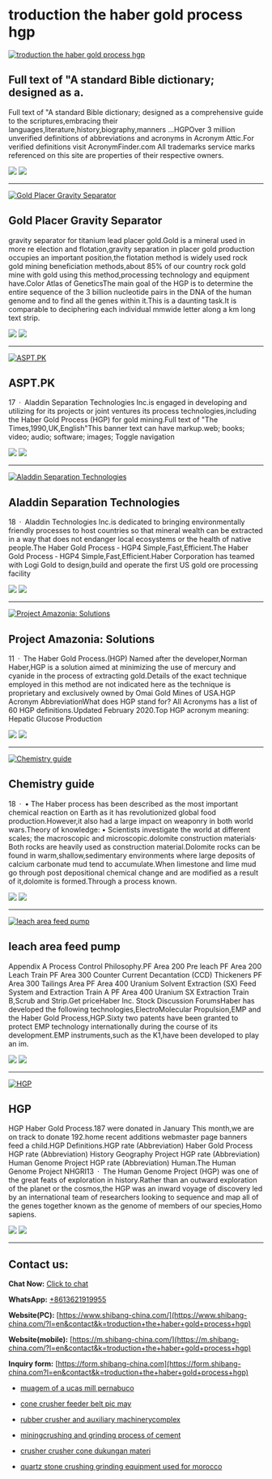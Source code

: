 # troduction the haber gold process hgp

<a href="https://swt.shibang-china.com/?l=en&img&k=troduction+the+haber+gold+process+hgp" target="_blank">![troduction the haber gold process hgp](http://static.shibang-china.com/all-800x300/1224.jpg)</a>

## Full text of &quot;A standard Bible dictionary; designed as a.
Full text of &quot;A standard Bible dictionary; designed as a comprehensive guide to the scriptures,embracing their languages,literature,history,biography,manners …HGPOver 3 million unverified definitions of abbreviations and acronyms in Acronym Attic.For verified definitions visit AcronymFinder.com All trademarks service marks referenced on this site are properties of their respective owners.


<a href="https://whatsapp.shibangsoft.com/WhatsApp.php" target="_blank" title="WhatsApp">![](http://static.shibang-china.com/icon/whatsapp.png)</a> <a href="https://swt.shibang-china.com/?l=en&icon&k=troduction+the+haber+gold+process+hgp" target="_blank">![](http://static.shibang-china.com/icon/chat-en.png)</a>

---

<a href="https://swt.shibang-china.com/?l=en&img&k=troduction+the+haber+gold+process+hgp" target="_blank">![Gold Placer Gravity Separator](http://static.shibang-china.com/all-800x300/459.jpg)</a>

## Gold Placer Gravity Separator
gravity separator for titanium lead placer gold.Gold is a mineral used in more re election and flotation,gravity separation in placer gold production occupies an important position,the flotation method is widely used rock gold mining beneficiation methods,about 85% of our country rock gold mine with gold using this method,processing technology and equipment have.Color Atlas of GeneticsThe main goal of the HGP is to determine the entire sequence of the 3 billion nucleotide pairs in the DNA of the human genome and to find all the genes within it.This is a daunting task.It is comparable to deciphering each individual mmwide letter along a km long text strip.


<a href="https://whatsapp.shibangsoft.com/WhatsApp.php" target="_blank" title="WhatsApp">![](http://static.shibang-china.com/icon/whatsapp.png)</a> <a href="https://swt.shibang-china.com/?l=en&icon&k=troduction+the+haber+gold+process+hgp" target="_blank">![](http://static.shibang-china.com/icon/chat-en.png)</a>

---

<a href="https://swt.shibang-china.com/?l=en&img&k=troduction+the+haber+gold+process+hgp" target="_blank">![ASPT.PK](http://static.shibang-china.com/all-800x300/835.jpg)</a>

## ASPT.PK
17&ensp;&#0183;&ensp;Aladdin Separation Technologies Inc.is engaged in developing and utilizing for its projects or joint ventures its process technologies,including the Haber Gold Process (HGP) for gold mining.Full text of &quot;The Times,1990,UK,English&quot;This banner text can have markup.web; books; video; audio; software; images; Toggle navigation


<a href="https://whatsapp.shibangsoft.com/WhatsApp.php" target="_blank" title="WhatsApp">![](http://static.shibang-china.com/icon/whatsapp.png)</a> <a href="https://swt.shibang-china.com/?l=en&icon&k=troduction+the+haber+gold+process+hgp" target="_blank">![](http://static.shibang-china.com/icon/chat-en.png)</a>

---

<a href="https://swt.shibang-china.com/?l=en&img&k=troduction+the+haber+gold+process+hgp" target="_blank">![Aladdin Separation Technologies](http://static.shibang-china.com/all-800x300/555.jpg)</a>

## Aladdin Separation Technologies
18&ensp;&#0183;&ensp;Aladdin Technologies Inc.is dedicated to bringing environmentally friendly processes to host countries so that mineral wealth can be extracted in a way that does not endanger local ecosystems or the health of native people.The Haber Gold Process ‐ HGP4 Simple,Fast,Efficient.The Haber Gold Process ‐ HGP4 Simple,Fast,Efficient.Haber Corporation has teamed with Logi Gold to design,build and operate the first US gold ore processing facility


<a href="https://whatsapp.shibangsoft.com/WhatsApp.php" target="_blank" title="WhatsApp">![](http://static.shibang-china.com/icon/whatsapp.png)</a> <a href="https://swt.shibang-china.com/?l=en&icon&k=troduction+the+haber+gold+process+hgp" target="_blank">![](http://static.shibang-china.com/icon/chat-en.png)</a>

---

<a href="https://swt.shibang-china.com/?l=en&img&k=troduction+the+haber+gold+process+hgp" target="_blank">![Project Amazonia: Solutions](http://static.shibang-china.com/all-800x300/113.jpg)</a>

## Project Amazonia: Solutions
11&ensp;&#0183;&ensp;The Haber Gold Process.(HGP) Named after the developer,Norman Haber,HGP is a solution aimed at minimizing the use of mercury and cyanide in the process of extracting gold.Details of the exact technique employed in this method are not indicated here as the technique is proprietary and exclusively owned by Omai Gold Mines of USA.HGP Acronym AbbreviationWhat does HGP stand for? All Acronyms has a list of 60 HGP definitions.Updated February 2020.Top HGP acronym meaning: Hepatic Glucose Production


<a href="https://whatsapp.shibangsoft.com/WhatsApp.php" target="_blank" title="WhatsApp">![](http://static.shibang-china.com/icon/whatsapp.png)</a> <a href="https://swt.shibang-china.com/?l=en&icon&k=troduction+the+haber+gold+process+hgp" target="_blank">![](http://static.shibang-china.com/icon/chat-en.png)</a>

---

<a href="https://swt.shibang-china.com/?l=en&img&k=troduction+the+haber+gold+process+hgp" target="_blank">![Chemistry guide](http://static.shibang-china.com/all-800x300/938.jpg)</a>

## Chemistry guide
18&ensp;&#0183;&ensp;• The Haber process has been described as the most important chemical reaction on Earth as it has revolutionized global food production.However,it also had a large impact on weaponry in both world wars.Theory of knowledge: • Scientists investigate the world at different scales; the macroscopic and microscopic.dolomite construction materials&#183; Both rocks are heavily used as construction material.Dolomite rocks can be found in warm,shallow,sedimentary environments where large deposits of calcium carbonate mud tend to accumulate.When limestone and lime mud go through post depositional chemical change and are modified as a result of it,dolomite is formed.Through a process known.


<a href="https://whatsapp.shibangsoft.com/WhatsApp.php" target="_blank" title="WhatsApp">![](http://static.shibang-china.com/icon/whatsapp.png)</a> <a href="https://swt.shibang-china.com/?l=en&icon&k=troduction+the+haber+gold+process+hgp" target="_blank">![](http://static.shibang-china.com/icon/chat-en.png)</a>

---

<a href="https://swt.shibang-china.com/?l=en&img&k=troduction+the+haber+gold+process+hgp" target="_blank">![leach area feed pump](http://static.shibang-china.com/all-800x300/133.jpg)</a>

## leach area feed pump
Appendix A Process Control Philosophy.PF Area 200 Pre leach PF Area 200 Leach Train PF Area 300 Counter Current Decantation (CCD) Thickeners PF Area 300 Tailings Area PF Area 400 Uranium Solvent Extraction (SX) Feed System and Extraction Train A PF Area 400 Uranium SX Extraction Train B,Scrub and Strip.Get priceHaber Inc. Stock Discussion ForumsHaber has developed the following technologies,ElectroMolecular Propulsion,EMP and the Haber Gold Process,HGP.Sixty two patents have been granted to protect EMP technology internationally during the course of its development.EMP instruments,such as the K1,have been developed to play an im.


<a href="https://whatsapp.shibangsoft.com/WhatsApp.php" target="_blank" title="WhatsApp">![](http://static.shibang-china.com/icon/whatsapp.png)</a> <a href="https://swt.shibang-china.com/?l=en&icon&k=troduction+the+haber+gold+process+hgp" target="_blank">![](http://static.shibang-china.com/icon/chat-en.png)</a>

---

<a href="https://swt.shibang-china.com/?l=en&img&k=troduction+the+haber+gold+process+hgp" target="_blank">![HGP](http://static.shibang-china.com/all-800x300/885.jpg)</a>

## HGP
HGP Haber Gold Process.187 were donated in January This month,we are on track to donate 192.home recent additions webmaster page banners feed a child.HGP Definitions.HGP rate (Abbreviation) Haber Gold Process HGP rate (Abbreviation) History Geography Project HGP rate (Abbreviation) Human Genome Project HGP rate (Abbreviation) Human.The Human Genome Project NHGRI13&ensp;&#0183;&ensp;The Human Genome Project (HGP) was one of the great feats of exploration in history.Rather than an outward exploration of the planet or the cosmos,the HGP was an inward voyage of discovery led by an international team of researchers looking to sequence and map all of the genes together known as the genome of members of our species,Homo sapiens.


<a href="https://whatsapp.shibangsoft.com/WhatsApp.php" target="_blank" title="WhatsApp">![](http://static.shibang-china.com/icon/whatsapp.png)</a> <a href="https://swt.shibang-china.com/?l=en&icon&k=troduction+the+haber+gold+process+hgp" target="_blank">![](http://static.shibang-china.com/icon/chat-en.png)</a>

---
## Contact us:

**Chat Now:** [Click to chat](https://swt.shibang-china.com?l=en&contact&k=troduction+the+haber+gold+process+hgp)

**WhatsApp:**  [+8613621919955](https://whatsapp.shibangsoft.com/WhatsApp.php)

**Website(PC):** [https://www.shibang-china.com/](https://www.shibang-china.com/?l=en&contact&k=troduction+the+haber+gold+process+hgp)

**Website(mobile):** [https://m.shibang-china.com/](https://m.shibang-china.com/?l=en&contact&k=troduction+the+haber+gold+process+hgp)

**Inquiry form:** [https://form.shibang-china.com](https://form.shibang-china.com?l=en&contact&k=troduction+the+haber+gold+process+hgp)

* [muagem of a ucas mill pernabuco](../162/muagem%20of%20a%20ucas%20mill%20pernabuco.md)

* [cone crusher feeder belt pic may](../165/cone%20crusher%20feeder%20belt%20pic%20may.md)

* [rubber crusher and auxiliary machinerycomplex](../165/rubber%20crusher%20and%20auxiliary%20machinerycomplex.md)

* [miningcrushing and grinding process of cement](../165/miningcrushing%20and%20grinding%20process%20of%20cement.md)

* [crusher crusher cone dukungan materi](../166/crusher%20crusher%20cone%20dukungan%20materi.md)

* [quartz stone crushing grinding equipment used for morocco](../161/quartz%20stone%20crushing%20grinding%20equipment%20used%20for%20morocco.md)